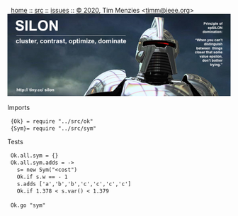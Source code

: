 <a name=top>&nbsp;</a><p>       
&nbsp;&nbsp;[home](http://tiny.cc/silon#top) ::
[src](https://github.com/timm/silon/raw/master/src) ::
[issues](http://tiny.cc/silon) ::
<a href="https://github.com/timm/silon/raw/master/raw/master/LICENSE.md">&copy; 2020</a>, Tim Menzies <<a href="mailto:timm@ieee.org">timm&commat;ieee.org</a>>
<br> [<img width=900 src="https://github.com/timm/silon/raw/master/etc/img/banner.jpg">](http://tiny.cc/silon)<br>


Imports

     {Ok} = require "../src/ok"
     {Sym}= require "../src/sym"
  
Tests

     Ok.all.sym = {}
     Ok.all.sym.adds = ->
       s= new Sym("<cost")
       Ok.if s.w == - 1
       s.adds ['a','b','b','c','c','c','c']
       Ok.if 1.378 < s.var() < 1.379

     Ok.go "sym"
